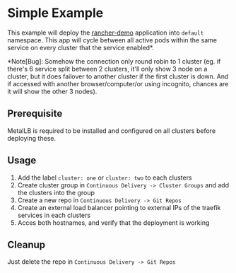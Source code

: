 # Simple Example

This example will deploy the [rancher-demo](https://hub.docker.com/r/monachus/rancher-demo) application into `default` namespace.
This app will cycle between all active pods within the same service on every cluster that the service enabled*.

*Note[Bug]: Somehow the connection only round robin to 1 cluster (eg. if there's 6 service split between 2 clusters, it'll only show 3 node on a cluster, but it does failover to another cluster if the first cluster is down. And if accessed with another browser/computer/or using incognito, chances are it will show the other 3 nodes). 

## Prerequisite
MetalLB is required to be installed and configured on all clusters before deploying these.

## Usage
1. Add the label `cluster: one` or `cluster: two` to each clusters
2. Create cluster group in `Continuous Delivery -> Cluster Groups` and add the clusters into the group
3. Create a new repo in `Continuous Delivery -> Git Repos`
4. Create an external load balancer pointing to external IPs of the traefik services in each clusters
5. Acces both hostnames, and verify that the deployment is working

## Cleanup
Just delete the repo in `Continuous Delivery -> Git Repos`